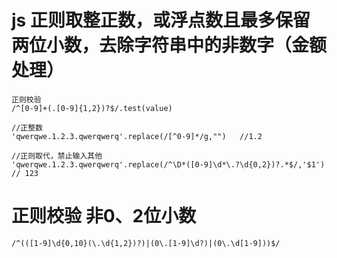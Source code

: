 # js 正则取整正数，或浮点数且最多保留两位小数，去除字符串中的非数字（金额处理）

    正则校验
    /^[0-9]+(.[0-9]{1,2})?$/.test(value)

    //正整数
    'qwerqwe.1.2.3.qwerqwerq'.replace(/[^0-9]*/g,"")   //1.2

    //正则取代，禁止输入其他
    'qwerqwe.1.2.3.qwerqwerq'.replace(/^\D*([0-9]\d*\.?\d{0,2})?.*$/,'$1') // 123


# 正则校验  非0、2位小数

    /^(([1-9]\d{0,10}(\.\d{1,2})?)|(0\.[1-9]\d?)|(0\.\d[1-9]))$/